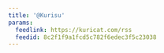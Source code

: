 ```yaml
---
title: '@Kurisu'
params:
  feedlink: https://kuricat.com/rss
  feedid: 8c2f1f9a1fcd5c782f6edec3f5c23038
---
```

